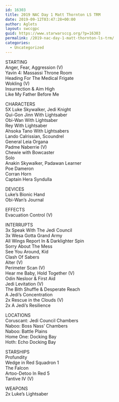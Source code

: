 ```yaml
---
id: 16303
title: 2019 NAC Day 1 Matt Thornton LS TRM
date: 2019-09-12T03:47:28+00:00
author: Aglets
layout: swccgpc
guid: https://www.starwarsccg.org/?p=16303
permalink: /2019-nac-day-1-matt-thornton-ls-trm/
categories:
  - Uncategorized
---
```

STARTING  
Anger, Fear, Aggression (V)  
Yavin 4: Massassi Throne Room  
Heading For The Medical Frigate  
Wokling (V)  
Insurrection & Aim High  
Like My Father Before Me

CHARACTERS  
5X Luke Skywalker, Jedi Knight  
Qui-Gon Jinn With Lightsaber  
Obi-Wan With Lightsaber  
Rey With Lightsaber  
Ahsoka Tano With Lightsabers  
Lando Calrissian, Scoundrel  
General Leia Organa  
Padme Naberrie (V)  
Chewie with Bowcaster  
Solo  
Anakin Skywalker, Padawan Learner  
Poe Dameron  
Corran Horn  
Captain Hera Syndulla

DEVICES  
Luke&#8217;s Bionic Hand  
Obi-Wan&#8217;s Journal

EFFECTS  
Evacuation Control (V)

INTERRUPTS  
3x Speak With The Jedi Council  
3x Wesa Gotta Grand Army  
All Wings Report In & Darklighter Spin  
Sorry About The Mess  
See You Around, Kid  
Clash Of Sabers  
Alter (V)  
Perimeter Scan (V)  
Hear me Baby, Hold Together (V)  
Odin Nesloor & First Aid  
Jedi Levitation (V)  
The Bith Shuffle & Desperate Reach  
A Jedi&#8217;s Concentration  
2x Rescue in the Clouds (V)  
2x A Jedi&#8217;s Resilience

LOCATIONS  
Coruscant: Jedi Council Chambers  
Naboo: Boss Nass&#8217; Chambers  
Naboo: Battle Plains  
Home One: Docking Bay  
Hoth: Echo Docking Bay

STARSHIPS  
Profundity  
Wedge in Red Squadron 1  
The Falcon  
Artoo-Detoo In Red 5  
Tantive IV (V)

WEAPONS  
2x Luke&#8217;s Lightsaber